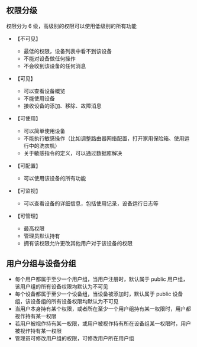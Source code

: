 
## 权限分级

权限分为 6 级，高级别的权限可以使用低级别的所有功能

- 【不可见】

  - 最低的权限，设备列表中看不到该设备
  - 不能对设备做任何操作
  - 不会收到该设备的任何消息
- 【可见】

  - 可以查看设备概览
  - 不能使用设备
  - 接收设备的添加、移除、故障消息
- 【可使用】

  - 可以简单使用设备
  - 不能执行敏感操作（比如调整路由器网络配置，打开家用保险箱、使用运行中的洗衣机）
  - 关于敏感指令的定义，可以通过数据库解决
- 【可配置】

  - 可以使用该设备的所有功能
- 【可监视】

  - 可以查看设备的详细信息，包括使用记录，设备运行日志等
- 【可管理】

  - 最高权限
  - 管理员默认持有
  - 拥有该权限允许更改其他用户对于该设备的权限

## 用户分组与设备分组

- 每个用户都属于至少一个用户组，当用户注册时，默认属于 public 用户组，该用户组的所有设备权限均默认为不可见
- 每个设备都属于至少一个设备组，当设备被添加时，默认属于 public 设备组，该设备组的所有设备权限均默认为不可见
- 当用户本身持有某个权限，或者所在至少一个用户组持有某一权限时，用户都视作持有某一权限
- 若用户被视作持有某一权限，或用户被视作持有所在设备组某一权限时，用户被视作持有某一权限
- 管理员可修改用户组的权限，可修改用户所在用户组
